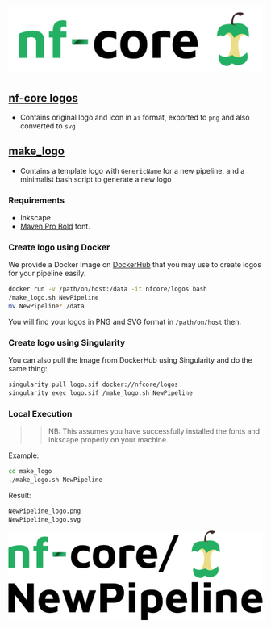 # ![nf-core](nf-core-logos/nf-core-logo.png)

## [nf-core logos](nf-core-logos)

- Contains original logo and icon in `ai` format, exported to `png` and also converted to `svg`

## [make_logo](make_logo)

- Contains a template logo with `GenericName` for a new pipeline, and a minimalist bash script to generate a new logo

### Requirements

- Inkscape
- [Maven Pro Bold](https://fonts.google.com/specimen/Maven+Pro) font.

### Create logo using Docker

We provide a Docker Image on [DockerHub](https://cloud.docker.com/u/nfcore/repository/docker/nfcore/logos) that you may use to create logos for your pipeline easily.

```bash
docker run -v /path/on/host:/data -it nfcore/logos bash
/make_logo.sh NewPipeline
mv NewPipeline* /data
```
You will find your logos in PNG and SVG format in `/path/on/host` then.

### Create logo using Singularity

You can also pull the Image from DockerHub using Singularity and do the same thing:

```bash
singularity pull logo.sif docker://nfcore/logos
singularity exec logo.sif /make_logo.sh NewPipeline
```

### Local Execution

>>NB: This assumes you have successfully installed the fonts and inkscape properly on your machine. 

Example:

```bash
cd make_logo
./make_logo.sh NewPipeline
```
Result:

```bash
NewPipeline_logo.png
NewPipeline_logo.svg
```

![NewPipeline](make_logo/NewPipeline_logo.png)
